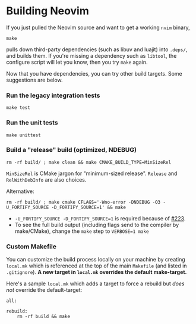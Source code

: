 # Building Neovim

If you just pulled the Neovim source and want to get a working `nvim` binary,

    make

pulls down third-party dependencies (such as libuv and luajit) into `.deps/`, and builds them. If you're missing a dependency such as `libtool`, the configure script will let you know, then you try `make` again.  

Now that you have dependencies, you can try other build targets. Some suggestions are below.

### Run the legacy integration tests

    make test

### Run the unit tests

    make unittest

### Build a "release" build (optimized, NDEBUG)

    rm -rf build/ ; make clean && make CMAKE_BUILD_TYPE=MinSizeRel

`MinSizeRel` is CMake jargon for "minimum-sized release".  `Release` and `RelWithDebInfo` are also choices.

Alternative:

    rm -rf build/ ; make cmake CFLAGS='-Wno-error -DNDEBUG -O3 -U_FORTIFY_SOURCE -D_FORTIFY_SOURCE=1' && make

- `-U_FORTIFY_SOURCE -D_FORTIFY_SOURCE=1` is required because of [#223](https://github.com/neovim/neovim/issues/223).
- To see the full build output (including flags send to the compiler by make/CMake), change the `make` step to `VERBOSE=1 make`

### Custom Makefile 
You can customize the build process locally on your machine by creating `local.mk` which is referenced at the top of the main `Makefile` (and listed in `.gitignore`). **A new target in `local.mk` overrides the default make-target.**

Here's a sample `local.mk` which adds a target to force a rebuild but *does not* override the default-target:
```make
all:

rebuild:
	rm -rf build && make
```